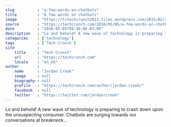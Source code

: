 ```yaml
---
slug          : "a-few-words-on-chatbots"
title         : "A few words on chatbots"
image         : "https://tctechcrunch2011.files.wordpress.com/2015/02/shutterstock_242442001.jpg?w=764&h=400&crop=1"
source        : "https://techcrunch.com/2016/05/05/a-few-words-on-chatbots/"
date          : "2016-05-05T08:38:06-03:00"
description   : "Lo and behold! A new wave of technology is preparing to crash down upon the unsuspecting consumer. Chatbots are surging towards our conversations at breakneck..."
categories    : ['technology']
tags          : ['Tech Crunch']
site          :
    title     : "Tech Crunch"
    url       : "https://techcrunch.com"
    locale    : "en_US"
author        :
    name      : "Jordan Crook"
    image     : null
    biography : null
    profile   : "https://techcrunch.com/author/jordan-crook/"
    facebook  : null
    twitter   : "https://twitter.com/jordanrcrook"
---
```


Lo and behold! A new wave of technology is preparing to crash down upon the unsuspecting consumer. Chatbots are surging towards our conversations at breakneck...
